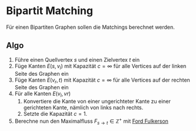 # Bipartit Matching

Für einen Bipartiten Graphen sollen die Matchings berechnet werden.

## Algo

1. Führe einen Quellvertex $s$ und einen Zielvertex $t$ ein
2. Füge Kanten $E(s,v_{l})$ mit Kapazität $c = \infty$ für alle Vertices auf der linken Seite des Graphen ein
3. Füge Kanten $E(v_{r},t)$ mit Kapazität $c = \infty$ für alle Vertices auf der rechten Seite des Graphen ein
4. Für alle Kanten $E(v_{l}, v{r})$
   1. Konvertiere die Kante von einer ungerichteter Kante zu einer gerichteten Kante, nämlich von links nach rechts.
   2. Setzte die Kapazität $c=1$.
5. Berechne nun den Maximalfluss $F_{s \rightarrow t} \in \mathbb{Z}^{+}$ mit [Ford Fulkerson](./FordFulkerson) 